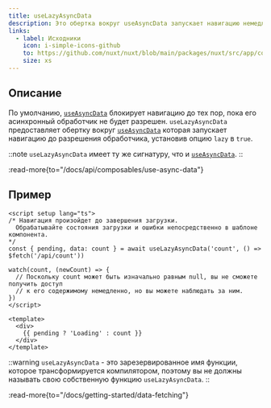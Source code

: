 ```yaml
---
title: useLazyAsyncData
description: Это обертка вокруг useAsyncData запускает навигацию немедленно.
links:
  - label: Исходники
    icon: i-simple-icons-github
    to: https://github.com/nuxt/nuxt/blob/main/packages/nuxt/src/app/composables/asyncData.ts
    size: xs
---
```


## Описание

По умолчанию, [`useAsyncData`](/docs/api/composables/use-async-data) блокирует навигацию до тех пор, пока его асинхронный обработчик не будет разрешен. `useLazyAsyncData` предоставляет обертку вокруг [`useAsyncData`](/docs/api/composables/use-async-data) которая запускает навигацию до разрешения обработчика, установив опцию `lazy` в `true`.

::note
`useLazyAsyncData` имеет ту же сигнатуру, что и [`useAsyncData`](/docs/api/composables/use-async-data).
::

:read-more{to="/docs/api/composables/use-async-data"}

## Пример

```vue [pages/index.vue]
<script setup lang="ts">
/* Навигация произойдет до завершения загрузки.
  Обрабатывайте состояния загрузки и ошибки непосредственно в шаблоне компонента.
*/
const { pending, data: count } = await useLazyAsyncData('count', () => $fetch('/api/count'))

watch(count, (newCount) => {
  // Поскольку count может быть изначально равным null, вы не сможете получить доступ
  // к его содержимому немедленно, но вы можете наблюдать за ним.
})
</script>

<template>
  <div>
    {{ pending ? 'Loading' : count }}
  </div>
</template>
```

::warning
`useLazyAsyncData` - это зарезервированное имя функции, которое трансформируется компилятором, поэтому вы не должны называть свою собственную функцию `useLazyAsyncData`.
::

:read-more{to="/docs/getting-started/data-fetching"}

